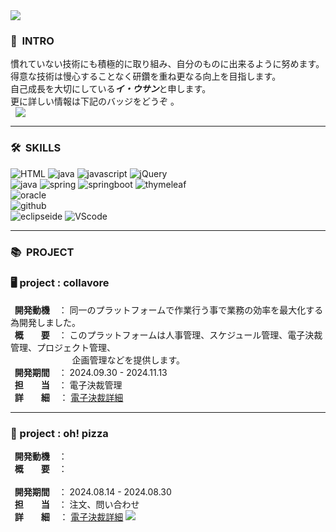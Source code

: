 <img src="https://capsule-render.vercel.app/api?type=waving&color=46B8FF&height=200&section=header&text=LEEWOOSANG'S%20PORTFOLIO&fontSize=40&animation=fadeIn&fontAlign=67&fontAlignY=36" />

<div>
    <h3>👋<strong>&nbsp INTRO</strong></h3>
    慣れていない技術にも積極的に取り組み、自分のものに出来るように努めます。<br>
    得意な技術は慢心することなく研鑽を重ね更なる向上を目指します。<br>
    自己成長を大切にしている<strong><I>イ・ウサン</I></strong>と申します。<br>
    更に詳しい情報は下記のバッジをどうぞ 。<br>
    <a href="https://four-moonstone-851.notion.site/LEE-WOOSANG-fbccf4267b5d4c0a9ce19db384ceac5f?pvs=4"  target="_blank">
    <img src="https://img.shields.io/badge/ Profile-Notion-<COLOR>"
        style="height : auto; margin-left : 8px; margin-right : 8px;"/>
</a>
</div>
  <hr>
<div>
  <h3>🛠<strong>&nbsp SKILLS</strong></h3>
</div>
<div textalign=center>
    <img alt="HTML" src="https://img.shields.io/badge/html5-E34F26?style=for-the-badge&logo=html5&logoColor=white">
    <img alt="java" src="https://img.shields.io/badge/css-1572B6?style=for-the-badge&logo=css3&logoColor=white">
    <img alt="javascript" src="https://img.shields.io/badge/javascrip-F7DF1E?style=for-the-badge&logo=javascript&logoColor=black">
    <img alt="jQuery" src="https://img.shields.io/badge/jquery-0769AD?style=for-the-badge&logo=jquery&logoColor=white">
     <br>
    <img alt="java" src="https://img.shields.io/badge/java-007396?style=for-the-badge&logo=java&logoColor=white">
    <img alt="spring" src="https://img.shields.io/badge/spring-6DB33F?style=for-the-badge&logo=spring&logoColor=white">
    <img alt="springboot" src="https://img.shields.io/badge/springboot-6DB33F?style=for-the-badge&logo=springboot&logoColor=white">
    <img alt="thymeleaf" src="https://img.shields.io/badge/thymeleaf-005F0F?style=for-the-badge&logo=thymeleaf&logoColor=white">
      <br>
    <img alt="oracle" src="https://img.shields.io/badge/oracle-F80000?style=for-the-badge&logo=oracle&logoColor=white">
     <br>
    <img alt="github" src="https://img.shields.io/badge/github-181717?style=for-the-badge&logo=github&logoColor=white">
     <br>
    <img alt="eclipseide" src="https://img.shields.io/badge/eclipseide-2C2255?style=for-the-badge&logo=eclipseide&logoColor=white">
    <img alt="VScode" src="https://img.shields.io/badge/VScode-019DF4?style=for-the-badge&logo=VScode&logoColor=white">
</div>
 <hr> 
<h3>📚<strong>&nbsp PROJECT</strong></h3>
 <h3>🖥 project : collavore </h3>
 <strong>&nbsp&nbsp開発動機</strong>　： 同一のプラットフォームで作業行う事で業務の効率を最大化する為開発しました。<br>
 <strong>&nbsp&nbsp概　　要</strong>　： このプラットフォームは人事管理、スケジュール管理、電子決裁管理、プロジェクト管理、 <br>&nbsp&nbsp&nbsp&nbsp&nbsp&nbsp&nbsp&nbsp&nbsp&nbsp&nbsp&nbsp&nbsp&nbsp&nbsp&nbsp&nbsp&nbsp&nbsp&nbsp&nbsp&nbsp&nbsp&nbsp&nbsp企画管理などを提供します。<br>
 <strong>&nbsp&nbsp開発期間</strong>　： 2024.09.30 - 2024.11.13<br>
 <strong>&nbsp&nbsp担　　当</strong>　： 電子決裁管理</strong><br>
 <strong>&nbsp&nbsp詳　　細</strong>&nbsp&nbsp&nbsp&nbsp： <a href="https://github.com/leewoosang-hub/CollaVore/tree/master">電子決裁詳細</a>

<hr>

 <h3>🍕 project : oh! pizza </h3>
 <strong>&nbsp&nbsp開発動機</strong>　： <br>
 <strong>&nbsp&nbsp概　　要</strong>　：  <br>&nbsp&nbsp&nbsp&nbsp&nbsp&nbsp&nbsp&nbsp&nbsp&nbsp&nbsp&nbsp&nbsp&nbsp&nbsp&nbsp&nbsp&nbsp&nbsp&nbsp&nbsp&nbsp&nbsp&nbsp&nbsp<br>
 <strong>&nbsp&nbsp開発期間</strong>　： 2024.08.14 - 2024.08.30<br>
 <strong>&nbsp&nbsp担　　当</strong>　： 注文、問い合わせ</strong><br>
 <strong>&nbsp&nbsp詳　　細</strong>&nbsp&nbsp&nbsp&nbsp： <a href="https://github.com/leewoosang-hub/CollaVore/tree/master">電子決裁詳細</a>

<img src="https://capsule-render.vercel.app/api?type=waving&color=46B8FF&height=200&section=footer&20render&fontSize=90" />
